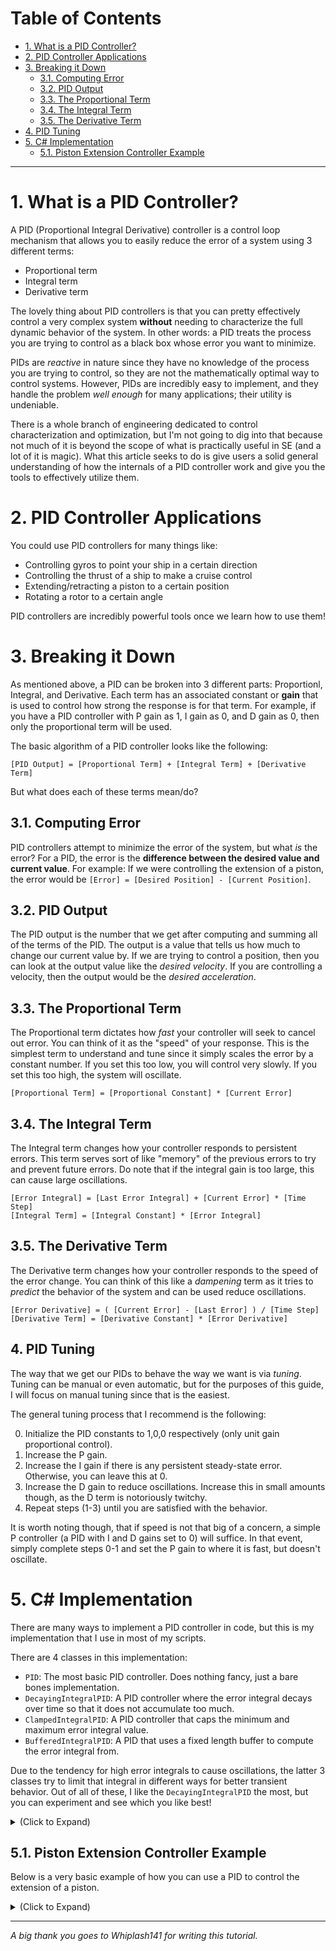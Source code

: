 # Table of Contents

* [1. What is a PID Controller?](#1-what-is-a-pid-controller)
* [2. PID Controller Applications](#2-pid-controller-applications)
* [3. Breaking it Down](#3-breaking-it-down)
    * [3.1. Computing Error](#31-computing-error)    
    * [3.2. PID Output](#32-pid-output)
    * [3.3. The Proportional Term](#33-the-proportional-term)
    * [3.4. The Integral Term](#34-the-integral-term)
    * [3.5. The Derivative Term](#35-the-derivative-term)
* [4. PID Tuning](#4-pid-tuning)
* [5. C# Implementation](#5-c-implementation)
    * [5.1. Piston Extension Controller Example](#51-piston-extension-controller-example)

***

# 1. What is a PID Controller?

A PID (Proportional Integral Derivative) controller is a control loop mechanism that allows you to easily reduce the error of a system using 3 different terms:
* Proportional term
* Integral term
* Derivative term

The lovely thing about PID controllers is that you can pretty effectively control a very complex system **without** needing to characterize the full dynamic behavior of the system. In other words: a PID treats the process you are trying to control as a black box whose error you want to minimize.

PIDs are _reactive_ in nature since they have no knowledge of the process you are trying to control, so they are not the mathematically optimal way to control systems. However, PIDs are incredibly easy to implement, and they handle the problem _well enough_ for many applications; their utility is undeniable.

There is a whole branch of engineering dedicated to control characterization and optimization, but I'm not going to dig into that because not much of it is beyond the scope of what is practically useful in SE (and a lot of it is magic). What this article seeks to do is give users a solid general understanding of how the internals of a PID controller work and give you the tools to effectively utilize them.

# 2. PID Controller Applications

You could use PID controllers for many things like:

* Controlling gyros to point your ship in a certain direction
* Controlling the thrust of a ship to make a cruise control
* Extending/retracting a piston to a certain position
* Rotating a rotor to a certain angle

PID controllers are incredibly powerful tools once we learn how to use them!

# 3. Breaking it Down

As mentioned above, a PID can be broken into 3 different parts: Proportionl, Integral, and Derivative. Each term has an associated constant or **gain** that is used to control how strong the response is for that term. For example, if you have a PID controller with P gain as 1, I gain as 0, and D gain as 0, then only the proportional term will be used. 

The basic algorithm of a PID controller looks like the following:

```
[PID Output] = [Proportional Term] + [Integral Term] + [Derivative Term]
```

But what does each of these terms mean/do?

## 3.1. Computing Error

PID controllers attempt to minimize the error of the system, but what _is_ the error? For a PID, the error is the **difference between the desired value and current value**. For example: If we were controlling the extension of a piston, the error would be `[Error] = [Desired Position] - [Current Position]`.

## 3.2. PID Output

The PID output is the number that we get after computing and summing all of the terms of the PID. The output is a value that tells us how much to change our current value by. If we are trying to control a position, then you can look at the output value like the _desired velocity_. If you are controlling a velocity, then the output would be the _desired acceleration_.

## 3.3. The Proportional Term

The Proportional term dictates how _fast_ your controller will seek to cancel out error. You can think of it as the "speed" of your response. This is the simplest term to understand and tune since it simply scales the error by a constant number. If you set this too low, you will control very slowly. If you set this too high, the system will oscillate.

```
[Proportional Term] = [Proportional Constant] * [Current Error]
```

## 3.4. The Integral Term

The Integral term changes how your controller responds to persistent errors. This term serves sort of like "memory" of the previous errors to try and prevent future errors. Do note that if the integral gain is too large, this can cause large oscillations.

```
[Error Integral] = [Last Error Integral] + [Current Error] * [Time Step]
[Integral Term] = [Integral Constant] * [Error Integral]
```

## 3.5. The Derivative Term

The Derivative term changes how your controller responds to the speed of the error change. You can think of this like a _dampening_ term as it tries to _predict_ the behavior of the system and can be used reduce oscillations.

```
[Error Derivative] = ( [Current Error] - [Last Error] ) / [Time Step]
[Derivative Term] = [Derivative Constant] * [Error Derivative]
```

## 4. PID Tuning

The way that we get our PIDs to behave the way we want is via _tuning_. Tuning can be manual or even automatic, but for the purposes of this guide, I will focus on manual tuning since that is the easiest.

The general tuning process that I recommend is the following:

0. Initialize the PID constants to 1,0,0 respectively (only unit gain proportional control).
1. Increase the P gain.
2. Increase the I gain if there is any persistent steady-state error. Otherwise, you can leave this at 0.
3. Increase the D gain to reduce oscillations. Increase this in small amounts though, as the D term is notoriously twitchy.
4. Repeat steps (1-3) until you are satisfied with the behavior.

It is worth noting though, that if speed is not that big of a concern, a simple P controller (a PID with I and D gains set to 0) will suffice. In that event, simply complete steps 0-1 and set the P gain to where it is fast, but doesn't oscillate.

# 5. C# Implementation

There are many ways to implement a PID controller in code, but this is my implementation that I use in most of my scripts.

There are 4 classes in this implementation:

* `PID`: The most basic PID controller. Does nothing fancy, just a bare bones implementation.
* `DecayingIntegralPID`: A PID controller where the error integral decays over time so that it does not accumulate too much.
* `ClampedIntegralPID`: A PID controller that caps the minimum and maximum error integral value.
* `BufferedIntegralPID`: A PID that uses a fixed length buffer to compute the error integral from.

Due to the tendency for high error integrals to cause oscillations, the latter 3 classes try to limit that integral in different ways for better transient behavior. Out of all of these, I like the `DecayingIntegralPID` the most, but you can experiment and see which you like best!

<details>
<summary>
(Click to Expand)
</summary>

```cs
#region PID Class

/// <summary>
/// Discrete time PID controller class.
/// Last edited: 2022/08/11 - Whiplash141
/// </summary>
public class PID
{
    public double Kp { get; set; } = 0;
    public double Ki { get; set; } = 0;
    public double Kd { get; set; } = 0;
    public double Value { get; private set; }

    double _timeStep = 0;
    double _inverseTimeStep = 0;
    double _errorSum = 0;
    double _lastError = 0;
    bool _firstRun = true;

    public PID(double kp, double ki, double kd, double timeStep)
    {
        Kp = kp;
        Ki = ki;
        Kd = kd;
        _timeStep = timeStep;
        _inverseTimeStep = 1 / _timeStep;
    }

    protected virtual double GetIntegral(double currentError, double errorSum, double timeStep)
    {
        return errorSum + currentError * timeStep;
    }

    public double Control(double error)
    {
        //Compute derivative term
        double errorDerivative = (error - _lastError) * _inverseTimeStep;

        if (_firstRun)
        {
            errorDerivative = 0;
            _firstRun = false;
        }

        //Get error sum
        _errorSum = GetIntegral(error, _errorSum, _timeStep);

        //Store this error as last error
        _lastError = error;

        //Construct output
        Value = Kp * error + Ki * _errorSum + Kd * errorDerivative;
        return Value;
    }

    public double Control(double error, double timeStep)
    {
        if (timeStep != _timeStep)
        {
            _timeStep = timeStep;
            _inverseTimeStep = 1 / _timeStep;
        }
        return Control(error);
    }

    public virtual void Reset()
    {
        _errorSum = 0;
        _lastError = 0;
        _firstRun = true;
    }
}

public class DecayingIntegralPID : PID
{
    public double IntegralDecayRatio { get; set; }

    public DecayingIntegralPID(double kp, double ki, double kd, double timeStep, double decayRatio) : base(kp, ki, kd, timeStep)
    {
        IntegralDecayRatio = decayRatio;
    }

    protected override double GetIntegral(double currentError, double errorSum, double timeStep)
    {
        return errorSum * (1.0 - IntegralDecayRatio) + currentError * timeStep;
    }
}

public class ClampedIntegralPID : PID
{
    public double IntegralUpperBound { get; set; }
    public double IntegralLowerBound { get; set; }

    public ClampedIntegralPID(double kp, double ki, double kd, double timeStep, double lowerBound, double upperBound) : base(kp, ki, kd, timeStep)
    {
        IntegralUpperBound = upperBound;
        IntegralLowerBound = lowerBound;
    }

    protected override double GetIntegral(double currentError, double errorSum, double timeStep)
    {
        errorSum = errorSum + currentError * timeStep;
        return Math.Min(IntegralUpperBound, Math.Max(errorSum, IntegralLowerBound));
    }
}

public class BufferedIntegralPID : PID
{
    readonly Queue<double> _integralBuffer = new Queue<double>();
    public int IntegralBufferSize { get; set; } = 0;

    public BufferedIntegralPID(double kp, double ki, double kd, double timeStep, int bufferSize) : base(kp, ki, kd, timeStep)
    {
        IntegralBufferSize = bufferSize;
    }

    protected override double GetIntegral(double currentError, double errorSum, double timeStep)
    {
        if (_integralBuffer.Count == IntegralBufferSize)
            _integralBuffer.Dequeue();
        _integralBuffer.Enqueue(currentError * timeStep);
        return _integralBuffer.Sum();
    }

    public override void Reset()
    {
        base.Reset();
        _integralBuffer.Clear();
    }
}

#endregion
```

</details>

## 5.1. Piston Extension Controller Example

Below is a very basic example of how you can use a PID to control the extension of a piston.

<details>
<summary>
(Click to Expand)
</summary>

```cs
/*
Example PID Piston Controller - 2021/11/21

INSTRUCTIONS
1. Place a piston on your ship named "Piston"
2. Place a programmable block and load this script
3. Run the script with the desired piston extension (in meters) as the argument
*/

const string PistonName = "Piston"; // Name of the piston to control
const double TimeStep = 1.0 / 6.0; // Update10 is 1/6th a second
PID _pid;
IMyPistonBase _piston;
double _desiredExtension = 0;

Program()
{
    Runtime.UpdateFrequency = UpdateFrequency.Update10;
    
    // This is the simplest PID controller, you can change the gains if you'd like
    _pid = new PID(1, 0, 0, TimeStep);
    
    // Grab our piston
    _piston = GridTerminalSystem.GetBlockWithName(PistonName) as IMyPistonBase;
}

void Main(string arg, UpdateType updateSource)
{
    if (_piston == null)
    {
        Echo($"ERROR: No piston named '{PistonName}'!");
        return;
    }
    
    if (!string.IsNullOrEmpty(arg))
    {
        double val;
        if (double.TryParse(arg, out val))
        {
            // Set desired extension
            _desiredExtension = val;
        }
    }
    
    if ((updateSource & UpdateType.Update10) != 0)
    {
        // Compute our error
        double error = _desiredExtension - _piston.CurrentPosition;
        
        // Set piston velocity to the result of our PID output
        _piston.Velocity = (float)_pid.Control(error);
    }
    
    Echo($"Desired extension: {_desiredExtension}\nCurrent extension: {_piston.CurrentPosition:n2}");
}

public class PID
{
    public double Kp { get; set; } = 0;
    public double Ki { get; set; } = 0;
    public double Kd { get; set; } = 0;
    public double Value { get; private set; }

    double _timeStep = 0;
    double _inverseTimeStep = 0;
    double _errorSum = 0;
    double _lastError = 0;
    bool _firstRun = true;

    public PID(double kp, double ki, double kd, double timeStep)
    {
        Kp = kp;
        Ki = ki;
        Kd = kd;
        _timeStep = timeStep;
        _inverseTimeStep = 1 / _timeStep;
    }

    protected virtual double GetIntegral(double currentError, double errorSum, double timeStep)
    {
        return errorSum + currentError * timeStep;
    }

    public double Control(double error)
    {
        //Compute derivative term
        double errorDerivative = (error - _lastError) * _inverseTimeStep;

        if (_firstRun)
        {
            errorDerivative = 0;
            _firstRun = false;
        }

        //Get error sum
        _errorSum = GetIntegral(error, _errorSum, _timeStep);

        //Store this error as last error
        _lastError = error;

        //Construct output
        Value = Kp * error + Ki * _errorSum + Kd * errorDerivative;
        return Value;
    }

    public double Control(double error, double timeStep)
    {
        if (timeStep != _timeStep)
        {
            _timeStep = timeStep;
            _inverseTimeStep = 1 / _timeStep;
        }
        return Control(error);
    }

    public void Reset()
    {
        _errorSum = 0;
        _lastError = 0;
        _firstRun = true;
    }
}
```

</details>

***


_A big thank you goes to Whiplash141 for writing this tutorial._
